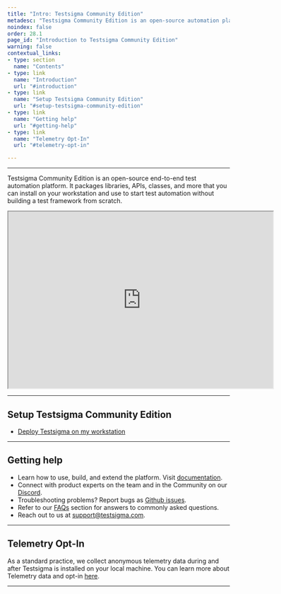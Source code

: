 ```yaml
---
title: "Intro: Testsigma Community Edition"
metadesc: "Testsigma Community Edition is an open-source automation platform | This article discusses installing Testsigma on your workstation & start test automation"
noindex: false
order: 28.1
page_id: "Introduction to Testsigma Community Edition"
warning: false
contextual_links:
- type: section
  name: "Contents"
- type: link
  name: "Introduction"
  url: "#introduction"
- type: link
  name: "Setup Testsigma Community Edition"
  url: "#setup-testsigma-community-edition"
- type: link
  name: "Getting help"
  url: "#getting-help"
- type: link
  name: "Telemetry Opt-In"
  url: "#telemetry-opt-in"

---
```


---


Testsigma Community Edition is an open-source end-to-end test automation platform. It packages libraries, APIs, classes, and more that you can install on your workstation and use to start test automation without building a test framework from scratch.

<iframe src="https://s3.amazonaws.com/static-docs.testsigma.com/new_images/projects/applications/testsigma_overview.mp4" width="600" height="400"></iframe>

---

## **Setup Testsigma Community Edition**

- [Deploy Testsigma on my workstation](https://testsigma.com/docs/getting-started/setup/overview/)


---

## **Getting help** 
- Learn how to use, build, and extend the platform. Visit [documentation](https://testsigma.com/docs/).
- Connect with product experts on the team and in the Community on our [Discord](https://discord.com/invite/5caWS7R6QX).
- Troubleshooting problems? Report bugs as [Github issues](https://github.com/testsigmahq/testsigma/issues).
- Refer to our [FAQs](https://testsigma.com/docs/getting-started/faqs/) section for answers to commonly asked questions.
- Reach out to us at [support@testsigma.com](mailto:support@testsigma.com).


---

## **Telemetry Opt-In**

As a standard practice, we collect anonymous telemetry data during and after Testsigma is installed on your local machine. You can learn more about Telemetry data and opt-in [here](https://testsigma.com/docs/getting-started/telemetry/).

---